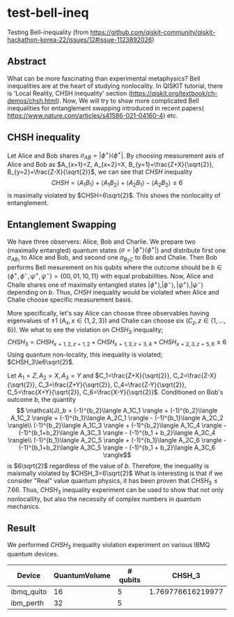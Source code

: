 # test-bell-ineq
Testing Bell-inequality (from https://github.com/qiskit-community/qiskit-hackathon-korea-22/issues/12#issue-1123892026)

## Abstract
What can be more fascinating than experimental metaphysics? Bell inequalities are at the heart of studying nonlocality.
In QISKIT tutorial, there is 'Local Reality, CHSH inequality' section (https://qiskit.org/textbook/ch-demos/chsh.html).
Now, We will try to show more complicated Bell inequalities for entanglement swapping introduced in recent papers(
https://www.nature.com/articles/s41586-021-04160-4) etc.

## CHSH inequality
Let Alice and Bob shares $\sigma_{AB}=|\phi^{+}\rangle\langle\phi^{+}|$. By choosing measurement axis of Alice and Bob as $A_{x=1}=Z, A_{x=2}=X, B_{y=1}=\frac{Z+X}{\sqrt{2}}, B_{y=2}=\frac{Z-X}{\sqrt{2}}$, we can see that $CHSH$ inequality
$$ CHSH = \langle A_1B_1 \rangle + \langle A_1B_2 \rangle + \langle A_2B_1 \rangle - \langle A_2B_2 \rangle \le 6$$
is maximally violated by $CHSH=6\sqrt{2}$. This shows the nonlocality of entanglement.

## Entanglement Swapping

We have three observers: Alice, Bob and Charlie. We prepare two (maximally entangled) quantum states ($\sigma=|\phi^{+}\rangle\langle\phi^{+}|$) and distribute first one $\sigma_{AB_1}$ to Alice and Bob, and second one $\sigma_{B_2C}$ to Bob and Chalie. Then Bob performs Bell mesurement on his qubits where the outcome should be $b \in \left\{\phi^+, \phi^-, \psi^+, \psi^-\right\} = \left\{00, 01, 10, 11\right\}$ with equal probabilities. Now, Alice and Chaile shares one of maximally entangled states $|\phi^{+}\rangle, |\phi^{-}\rangle, |\psi^{+}\rangle, |\psi^{-}\rangle$ depending on $b$. Thus, $CHSH$ inequality would be violated when Alice and Chalie choose specific measurement basis. 

More specifically, let's say Alice can choose three observables having eigenvalues of $\pm1$ ($A_x, x\in\left\{1, 2, 3\right\}$) and Chalie can choose six ($C_z, z\in\left\{1,\dots,6\right\}$). We what to see the violation on $CHSH_3$ inequality;
$$ CHSH_3 = CHSH_{x=1, 2, z=1, 2}+CHSH_{x=1, 3, z=3, 4}+CHSH_{x=2, 3, z=5, 6}\le6$$
Using quantum non-locality, this inequality is violated; $CHSH_3\le6\sqrt{2}$. 

Let $A_1=Z, A_2=X, A_3=Y$ and $C_1=\frac{Z+X}{\sqrt{2}}, C_2=\frac{Z-X}{\sqrt{2}}, C_3=\frac{Z+Y}{\sqrt{2}}, C_4=\frac{Z-Y}{\sqrt{2}}, C_5=\frac{X+Y}{\sqrt{2}}, C_6=\frac{X-Y}{\sqrt{2}}$. 
Conditioned on Bob's outcome $b$, the quantity
$$ \mathcal{J}_b = (-1)^{b_2}\langle A_1C_1 \rangle + (-1)^{b_2}\langle A_1C_2 \rangle + (-1)^{b_1}\langle A_2C_1 \rangle - (-1)^{b_1}\langle A_2C_2 \rangle\\
(-1)^{b_2}\langle A_1C_3 \rangle + (-1)^{b_2}\langle A_1C_4 \rangle - (-1)^{b_1+b_2}\langle A_3C_3 \rangle - (-1)^{b_1 + b_2}\langle A_3C_4 \rangle\\
(-1)^{b_1}\langle A_2C_5 \rangle + (-1)^{b_1}\langle A_2C_6 \rangle - (-1)^{b_1+b_2}\langle A_3C_5 \rangle - (-1)^{b_1 + b_2}\langle A_3C_6 \rangle$$
is $6\sqrt{2}$ regardless of the value of $b$. Therefore, the inequality is maixmally violated by $CHSH_3=6\sqrt{2}$ What is interesting is that if we consider "Real" value quantum physics, it has been proven that $CHSH_3\le7.66$. Thus, $CHSH_3$ inequality experiment can be used to show that not only nonlocallity, but also the necessity of complex numbers in quantum mechanics.

## Result
We performed $CHSH_3$ inequality violation experiment on various IBMQ quantum devices. 

| Device      | QuantumVolume | # qubits |CHSH_3 |
| ----------- | ----------- | ---------| -----|
| ibmq_quito      | 16       |5|1.769776616219977 |
| ibm_perth   | 32        |5|


